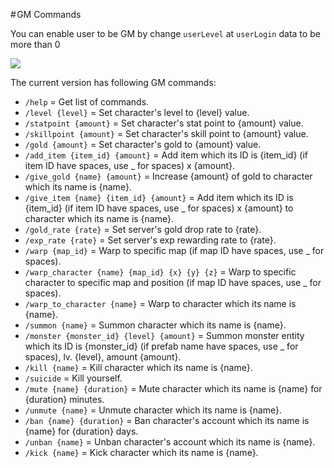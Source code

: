 # GM Commands

You can enable user to be GM by change `userLevel` at `userLogin` data to be more than 0

![](https://cdn-images-1.medium.com/max/1600/1*XQZjquv2j-n7HheoLpuS8A.png)

The current version has following GM commands:

* `/help` = Get list of commands.
* `/level {level}` = Set character's level to {level} value.
* `/statpoint {amount}` = Set character's stat point to {amount} value.
* `/skillpoint {amount}` = Set character's skill point to {amount} value.
* `/gold {amount}` = Set character's gold to {amount} value.
* `/add_item {item_id} {amount}` = Add item which its ID is {item_id} (if item ID have spaces, use _ for spaces) x {amount}.
* `/give_gold {name} {amount}` = Increase {amount} of gold to character which its name is {name}.
* `/give_item {name} {item_id} {amount}` = Add item which its ID is {item_id} (if item ID have spaces, use _ for spaces) x {amount} to character which its name is {name}.
* `/gold_rate {rate}` = Set server's gold drop rate to {rate}.
* `/exp_rate {rate}` = Set server's exp rewarding rate to {rate}.
* `/warp {map_id}` = Warp to specific map (if map ID have spaces, use _ for spaces).
* `/warp_character {name} {map_id} {x} {y} {z}` = Warp to specific character to specific map and position (if map ID have spaces, use _ for spaces).
* `/warp_to_character {name}` = Warp to character which its name is {name}.
* `/summon {name}` = Summon character which its name is {name}.
* `/monster {monster_id} {level} {amount}` = Summon monster entity which its ID is {monster_id} (if prefab name have spaces, use _ for spaces), lv. {level}, amount {amount}.
* `/kill {name}` = Kill character which its name is {name}.
* `/suicide` = Kill yourself.
* `/mute {name} {duration}` = Mute character which its name is {name} for {duration} minutes.
* `/unmute {name}` = Unmute character which its name is {name}.
* `/ban {name} {duration}` = Ban character's account which its name is {name} for {duration} days.
* `/unban {name}` = Unban character's account which its name is {name}.
* `/kick {name}` = Kick character which its name is {name}.